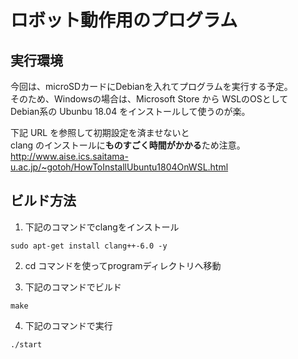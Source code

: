 # ロボット動作用のプログラム

## 実行環境  
今回は、microSDカードにDebianを入れてプログラムを実行する予定。  
そのため、Windowsの場合は、Microsoft Store から WSLのOSとして  
Debian系の Ubunbu 18.04 をインストールして使うのが楽。  
  
下記 URL を参照して初期設定を済ませないと  
clang のインストールに**ものすごく時間がかかる**ため注意。  
http://www.aise.ics.saitama-u.ac.jp/~gotoh/HowToInstallUbuntu1804OnWSL.html  

## ビルド方法

1. 下記のコマンドでclangをインストール  
```
sudo apt-get install clang++-6.0 -y  
```
2. cd コマンドを使ってprogramディレクトリへ移動  

3. 下記のコマンドでビルド  
```
make  
```
4. 下記のコマンドで実行  
```
./start  
```